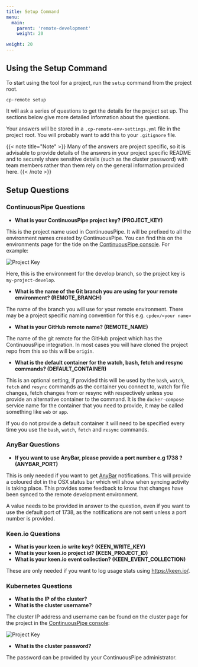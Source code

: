 ```yaml
---
title: Setup Command
menu:
  main:
    parent: 'remote-development'
    weight: 20

weight: 20
---
```

## Using the Setup Command

To start using the tool for a project, run the `setup` command from the project root.

```
cp-remote setup
```

It will ask a series of questions to get the details for the project set up. The sections below give more detailed information about the questions.

Your answers will be stored in a `.cp-remote-env-settings.yml` file in the project root. You will probably want to add this to your `.gitignore` file.

{{< note title="Note" >}}
Many of the answers are project specific, so it is advisable to provide details of the answers in your project specific README and to securely share sensitive details (such as the cluster password) with team members rather than them rely on the general information provided here.
{{< /note >}}

## Setup Questions

### ContinuousPipe Questions

* **What is your ContinuousPipe project key? (PROJECT_KEY)**

This is the project name used in ContinuousPipe. It will be prefixed to all the environment names created by ContinuousPipe. You can find this on the environments page for the tide on the [ContinuousPipe console](https://ui.continuouspipe.io/). For example:

![Project Key](/images/guides/remote-development/project-key.png)

Here, this is the environment for the develop branch, so the project key is `my-project-develop`.

* **What is the name of the Git branch you are using for your remote environment? (REMOTE_BRANCH)**

The name of the branch you will use for your remote environment. There may be a project specific naming convention for this e.g. `cpdev/<your name>`

* **What is your GitHub remote name? (REMOTE_NAME)**

The name of the git remote for the GitHub project which has the ContinuousPipe integration. In most cases you will have cloned the project repo from this so this will be `origin`.

* **What is the default container for the watch, bash, fetch and resync commands? (DEFAULT_CONTAINER)**

This is an optional setting, if provided this will be used by the `bash`, `watch`, `fetch` and `resync` commands as the container you connect to, watch for file changes, fetch changes from or resync with respectively unless you provide an alternative container to the command. It is the `docker-compose` service name for the container that you need to provide, it may be called something like `web` or `app`.

If you do not provide a default container it will need to be specified every time you use the `bash`, `watch`, `fetch` and `resync` commands.

### AnyBar Questions

* **If you want to use AnyBar, please provide a port number e.g 1738 ? (ANYBAR_PORT)**

This is only needed if you want to get [AnyBar](https://github.com/tonsky/AnyBar) notifications. This will provide a coloured dot in the OSX status bar which will show when syncing activity is taking place. This provides some feedback to know that changes have been synced to the remote development environment.

A value needs to be provided in answer to the question, even if you want to use the default port of 1738, as the notifications are not sent unless a port number is provided.

### Keen.io Questions

* **What is your keen.io write key? (KEEN_WRITE_KEY)**
* **What is your keen.io project id? (KEEN_PROJECT_ID)**
* **What is your keen.io event collection? (KEEN_EVENT_COLLECTION)**

These are only needed if you want to log usage stats using https://keen.io/.

### Kubernetes Questions

* **What is the IP of the cluster?**
* **What is the cluster username?**

The cluster IP address and username can be found on the cluster page for the project in the [ContinuousPipe console](https://ui.continuouspipe.io/):

![Project Key](/images/guides/remote-development/kubernetes-config.png)

* **What is the cluster password?**

The password can be provided by your ContinuousPipe administrator.
